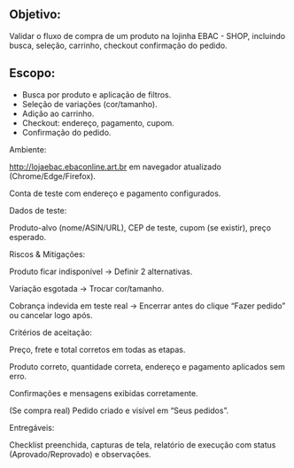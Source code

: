 ## Objetivo:
Validar o fluxo de compra de um produto na lojinha EBAC - SHOP, incluindo busca, seleção, carrinho, checkout confirmação do pedido.

## Escopo:

- Busca por produto e aplicação de filtros.
- Seleção de variações (cor/tamanho).
- Adição ao carrinho.
- Checkout: endereço, pagamento, cupom.
- Confirmação do pedido.

Ambiente:

http://lojaebac.ebaconline.art.br em navegador atualizado (Chrome/Edge/Firefox).

Conta de teste com endereço e pagamento configurados.

Dados de teste:

Produto-alvo (nome/ASIN/URL), CEP de teste, cupom (se existir), preço esperado.

Riscos & Mitigações:

Produto ficar indisponível → Definir 2 alternativas.

Variação esgotada → Trocar cor/tamanho.

Cobrança indevida em teste real → Encerrar antes do clique “Fazer pedido” ou cancelar logo após.

Critérios de aceitação:

Preço, frete e total corretos em todas as etapas.

Produto correto, quantidade correta, endereço e pagamento aplicados sem erro.

Confirmações e mensagens exibidas corretamente.

(Se compra real) Pedido criado e visível em “Seus pedidos”.

Entregáveis:

Checklist preenchida, capturas de tela, relatório de execução com status (Aprovado/Reprovado) e observações.
